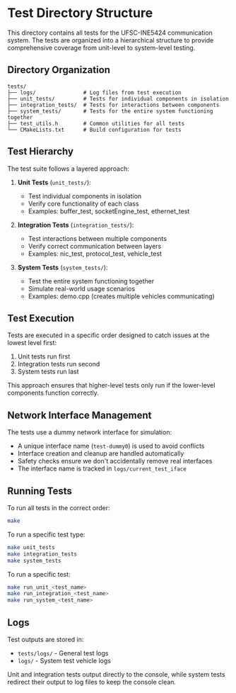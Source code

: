 # Test Directory Structure

This directory contains all tests for the UFSC-INE5424 communication system. The tests are organized into a hierarchical structure to provide comprehensive coverage from unit-level to system-level testing.

## Directory Organization

```
tests/
├── logs/               # Log files from test execution
├── unit_tests/         # Tests for individual components in isolation
├── integration_tests/  # Tests for interactions between components
├── system_tests/       # Tests for the entire system functioning together
├── test_utils.h        # Common utilities for all tests
└── CMakeLists.txt      # Build configuration for tests
```

## Test Hierarchy

The test suite follows a layered approach:

1. **Unit Tests** (`unit_tests/`): 
   - Test individual components in isolation
   - Verify core functionality of each class
   - Examples: buffer_test, socketEngine_test, ethernet_test

2. **Integration Tests** (`integration_tests/`):
   - Test interactions between multiple components
   - Verify correct communication between layers
   - Examples: nic_test, protocol_test, vehicle_test

3. **System Tests** (`system_tests/`):
   - Test the entire system functioning together
   - Simulate real-world usage scenarios
   - Examples: demo.cpp (creates multiple vehicles communicating)

## Test Execution

Tests are executed in a specific order designed to catch issues at the lowest level first:

1. Unit tests run first
2. Integration tests run second
3. System tests run last

This approach ensures that higher-level tests only run if the lower-level components function correctly.

## Network Interface Management

The tests use a dummy network interface for simulation:

- A unique interface name (`test-dummy0`) is used to avoid conflicts
- Interface creation and cleanup are handled automatically
- Safety checks ensure we don't accidentally remove real interfaces
- The interface name is tracked in `logs/current_test_iface`

## Running Tests

To run all tests in the correct order:
```bash
make
```

To run a specific test type:
```bash
make unit_tests
make integration_tests
make system_tests
```

To run a specific test:
```bash
make run_unit_<test_name>
make run_integration_<test_name>
make run_system_<test_name>
```

## Logs

Test outputs are stored in:
- `tests/logs/` - General test logs
- `logs/` - System test vehicle logs

Unit and integration tests output directly to the console, while system tests redirect their output to log files to keep the console clean. 